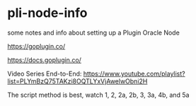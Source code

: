 # pli-node-info

some notes and info about setting up a Plugin Oracle Node

https://goplugin.co/

https://docs.goplugin.co/

Video Series End-to-End:
https://www.youtube.com/playlist?list=PLYmBzQ75TAKzi8OQTLYxVjAwelwObni2H

The script method is best, watch 1, 2, 2a, 2b, 3, 3a, 4b, and 5a
